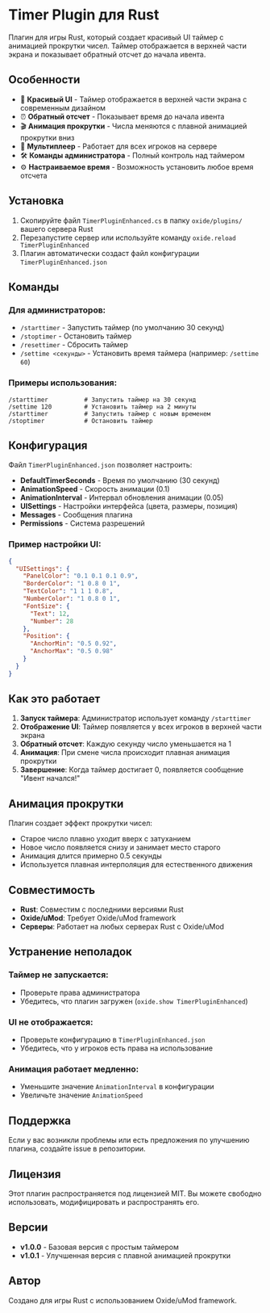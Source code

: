 # Timer Plugin для Rust

Плагин для игры Rust, который создает красивый UI таймер с анимацией прокрутки чисел. Таймер отображается в верхней части экрана и показывает обратный отсчет до начала ивента.

## Особенности

- 🎯 **Красивый UI** - Таймер отображается в верхней части экрана с современным дизайном
- ⏰ **Обратный отсчет** - Показывает время до начала ивента
- 🎬 **Анимация прокрутки** - Числа меняются с плавной анимацией прокрутки вниз
- 👥 **Мультиплеер** - Работает для всех игроков на сервере
- 🛠️ **Команды администратора** - Полный контроль над таймером
- ⚙️ **Настраиваемое время** - Возможность установить любое время отсчета

## Установка

1. Скопируйте файл `TimerPluginEnhanced.cs` в папку `oxide/plugins/` вашего сервера Rust
2. Перезапустите сервер или используйте команду `oxide.reload TimerPluginEnhanced`
3. Плагин автоматически создаст файл конфигурации `TimerPluginEnhanced.json`

## Команды

### Для администраторов:

- `/starttimer` - Запустить таймер (по умолчанию 30 секунд)
- `/stoptimer` - Остановить таймер
- `/resettimer` - Сбросить таймер
- `/settime <секунды>` - Установить время таймера (например: `/settime 60`)

### Примеры использования:

```
/starttimer          # Запустить таймер на 30 секунд
/settime 120         # Установить таймер на 2 минуты
/starttimer          # Запустить таймер с новым временем
/stoptimer           # Остановить таймер
```

## Конфигурация

Файл `TimerPluginEnhanced.json` позволяет настроить:

- **DefaultTimerSeconds** - Время по умолчанию (30 секунд)
- **AnimationSpeed** - Скорость анимации (0.1)
- **AnimationInterval** - Интервал обновления анимации (0.05)
- **UISettings** - Настройки интерфейса (цвета, размеры, позиция)
- **Messages** - Сообщения плагина
- **Permissions** - Система разрешений

### Пример настройки UI:

```json
{
  "UISettings": {
    "PanelColor": "0.1 0.1 0.1 0.9",
    "BorderColor": "1 0.8 0 1",
    "TextColor": "1 1 1 0.8",
    "NumberColor": "1 0.8 0 1",
    "FontSize": {
      "Text": 12,
      "Number": 28
    },
    "Position": {
      "AnchorMin": "0.5 0.92",
      "AnchorMax": "0.5 0.98"
    }
  }
}
```

## Как это работает

1. **Запуск таймера**: Администратор использует команду `/starttimer`
2. **Отображение UI**: Таймер появляется у всех игроков в верхней части экрана
3. **Обратный отсчет**: Каждую секунду число уменьшается на 1
4. **Анимация**: При смене числа происходит плавная анимация прокрутки
5. **Завершение**: Когда таймер достигает 0, появляется сообщение "Ивент начался!"

## Анимация прокрутки

Плагин создает эффект прокрутки чисел:
- Старое число плавно уходит вверх с затуханием
- Новое число появляется снизу и занимает место старого
- Анимация длится примерно 0.5 секунды
- Используется плавная интерполяция для естественного движения

## Совместимость

- **Rust**: Совместим с последними версиями Rust
- **Oxide/uMod**: Требует Oxide/uMod framework
- **Серверы**: Работает на любых серверах Rust с Oxide/uMod

## Устранение неполадок

### Таймер не запускается:
- Проверьте права администратора
- Убедитесь, что плагин загружен (`oxide.show TimerPluginEnhanced`)

### UI не отображается:
- Проверьте конфигурацию в `TimerPluginEnhanced.json`
- Убедитесь, что у игроков есть права на использование

### Анимация работает медленно:
- Уменьшите значение `AnimationInterval` в конфигурации
- Увеличьте значение `AnimationSpeed`

## Поддержка

Если у вас возникли проблемы или есть предложения по улучшению плагина, создайте issue в репозитории.

## Лицензия

Этот плагин распространяется под лицензией MIT. Вы можете свободно использовать, модифицировать и распространять его.

## Версии

- **v1.0.0** - Базовая версия с простым таймером
- **v1.0.1** - Улучшенная версия с плавной анимацией прокрутки

## Автор

Создано для игры Rust с использованием Oxide/uMod framework.
